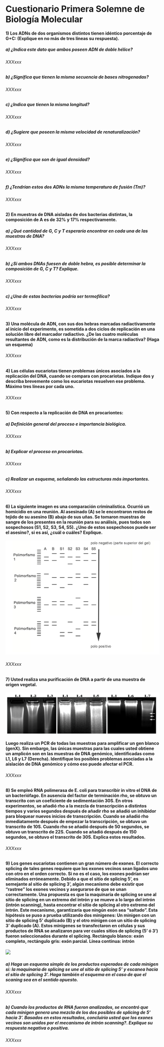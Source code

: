 # Cuestionario Primera Solemne de Biología Molecular
#### 1) Los ADNs de dos organismos distintos tienen idéntico porcentaje de G+C: (Explique en no más de tres líneas su respuesta).
##### a) ¿Indica este dato que ambos poseen ADN de doble hélice?	
###### XXXxxx
##### b) ¿Significa que tienen la misma secuencia de bases nitrogenadas?
###### XXXxxx
##### c) ¿Indica que tienen la misma longitud?
###### XXXxxx
##### d) ¿Sugiere que poseen la misma velocidad de renaturalización?
###### XXXxxx
##### e) ¿Significa que son de igual densidad?
###### XXXxxx
##### f) ¿Tendrían estos dos ADNs la misma temperatura de fusión (Tm)?
###### XXXxxx
#### 2) En muestras de DNA aisladas de dos bacterias distintas, la composición de A es de 32% y 17% respectivamente.
##### a) ¿Qué cantidad de G, C y T esperaría encontrar en cada una de las muestras de DNA?
###### XXXxxx
##### b)  ¿Si ambos DNAs fuesen de doble hebra, es posible determinar la composición de G, C y T? Explique.
###### XXXxxx
##### c) ¿Una de estas bacterias podría ser termofílica?
###### XXXxxx
#### 3) Una molécula de ADN, con sus dos hebras marcadas radiactivamente al inicio del experimento, es sometida a dos ciclos de replicación en una solución libre del marcador radiactivo. ¿De las cuatro moléculas resultantes de ADN, como es la distribución de la marca radiactiva? (Haga un esquema)
###### XXXxxx
#### 4) Las células eucariotas tienen problemas únicos asociados a la replicación del DNA, cuando se compara con procariotas. Indique dos y describa brevemente como los eucariotas resuelven ese problema. Máximo tres líneas por cada uno.
###### XXXxxx
#### 5) Con respecto a la replicación de DNA en procariontes:
##### a) Definición general del proceso e importancia biológica.
###### XXXxxx
##### b) Explicar el proceso en procariotas.
###### XXXxxx
##### c) Realizar un esquema, señalando las estructuras más importantes.
###### XXXxxx
#### 6) La siguiente imagen es una comparación criminalística. Ocurrió un homicidio en una reunión. Al asesinado (A) se le encontraron restos de tejido de su asesino (B) abajo de sus uñas. Se tomaron muestras de sangre de los presentes en la reunión para su análisis, pues todos son sospechosos (S1, S2, S3, S4, S5). ¿Uno de estos sospechosos puede ser el asesino?, si es así, ¿cuál o cuáles? Explique.
![](https://github.com/JonathanArielO/Cuestionario-Solemne-1-Biologia-Molecular/blob/master/I1CBM.png)
###### XXXxxx
#### 7) Usted realiza una purificación de DNA a partir de una muestra de origen vegetal. 
![](https://github.com/JonathanArielO/Cuestionario-Solemne-1-Biologia-Molecular/blob/master/I2CBM.png)
#### Luego realiza un PCR de todas las muestras para amplificar un gen blanco (genX). Sin embargo, las únicas muestras para las cuales usted obtiene un amplicón son en las muestras de DNA genómico, identificadas como L1, L6 y L7 (Derecha). Identifique los posibles problemas asociadas a la aislación de DNA genómico y cómo eso puede afectar el PCR.
###### XXXxxx
#### 8) Se empleó RNA polimerasa de E. coli para transcribir in vitro el DNA de un bacteriófago. En ausencia del factor de terminación rho, se obtuvo un transcrito con un coeficiente de sedimentación 30S. En otros experimentos, se añadió rho a la mezcla de transcripción a distintos tiempos y varios segundos después de añadir rho se añadió un inhibidor para bloquear nuevos inicios de transcripción. Cuando se añadió rho inmediatamente después de empezar la transcripción, se obtuvo un transcrito de 10S. Cuando rho se añadió después de 50 segundos, se obtuvo un transcrito de 22S. Cuando se añadió después de 150 segundos, se obtuvo el transcrito de 30S. Explica estos resultados.
###### XXXxxx
#### 9) Los genes eucariotas contienen un gran número de exones. El correcto splicing de tales genes requiere que los exones vecinos sean ligados uno con otro en el orden correcto.  Si no es el caso, los exones podrían ser eliminados erróneamente.  Debido a que el sitio de splicing 5’, es semejante al sitio de splicing 3’, algún mecanismo debe existir que “rastree” los exones vecinos y asegurarse de que se unan correctamente.  Una propuesta es que la maquinaria de splicing se une al sitio de splicing en un extremo del intrón y se mueve a lo largo del intrón (intrón scanning), hasta encontrar el sitio de splicing  al otro extremo del intrón. Este mecanismo, garantizaría que ningún exón sea “saltado”.  Esta hipótesis se puso a prueba utilizando dos minigenes: Un minigen con un sitio de splicing 5’ duplicado (B)  y el otro minigen con un sitio de splicing 3’ duplicado (A). Estos minigenes se transfectaron en células y sus productos de RNA se analizaron para ver cuales sitios de splicing (5’ ó 3’) fueron seleccionados durante el splicing. Rectángulo blanco: exón completo, rectángulo gris: exón parcial. Línea continua: intrón
![](https://github.com/JonathanArielO/Cuestionario-Solemne-1-Biologia-Molecular/blob/master/I3CBM.png)
##### a) Haga un esquema simple de los productos esperados de cada minigen si: la maquinaria de splicing se une al sitio de splicing 5’ y escanea hacia el sitio de splicing  3’. Haga también el esquema en el caso de que el scaning sea en el sentido opuesto. 
###### XXXxxx
##### b) Cuando los productos de RNA fueron analizados, se encontró que cada minigen genera una mezcla de los dos posibles de splicing de 5’ hacia 3’. Basados en estos resultados, concluiría usted que los exones vecinos son unidos por el mecanismo de intrón scanning?. Explique su respuesta negativa o positiva. 
###### XXXxxx
                                                    


